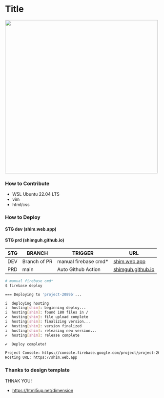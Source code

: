 # Title
<img src="https://github.com/shimguh/shimguh.github.io/assets/80744883/8713b704-370e-4b4b-a98a-e7c15d12a795" width = 500>

### How to Contribute
- WSL Ubuntu 22.04 LTS
- vim
- html/css

### How to Deploy

#### STG dev (shim.web.app)

#### STG prd (shimguh.github.io)

|STG|BRANCH|TRIGGER|URL|
|------|---|---|---|
|DEV|Branch of PR|manual firebase cmd*|[shim.web.app](https://shim.web.app)|
|PRD|main|Auto Github Action|[shimguh.github.io](https://shimguh.github.io)|
````bash
# manual firebase cmd*
$ firebase deploy

=== Deploying to 'project-2089b'...

i  deploying hosting
i  hosting[shim]: beginning deploy...
i  hosting[shim]: found 180 files in /
✔  hosting[shim]: file upload complete
i  hosting[shim]: finalizing version...
✔  hosting[shim]: version finalized
i  hosting[shim]: releasing new version...
✔  hosting[shim]: release complete

✔  Deploy complete!

Project Console: https://console.firebase.google.com/project/project-2089b/overview
Hosting URL: https://shim.web.app

````

### Thanks to design template

THNAK YOU!
- https://html5up.net/dimension
